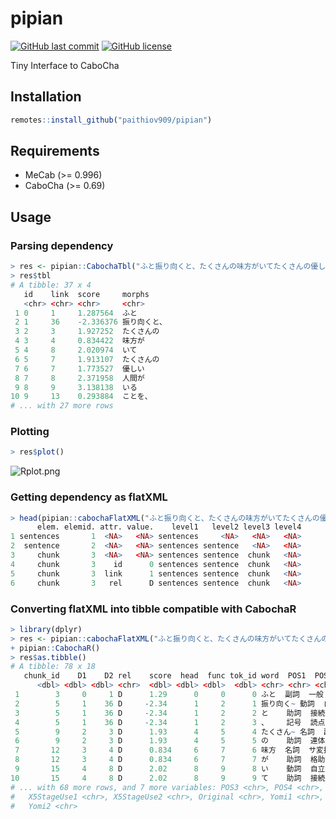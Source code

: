 # pipian

[![GitHub last commit](https://img.shields.io/github/last-commit/paithiov909/pipian)](#) [![GitHub license](https://img.shields.io/github/license/paithiov909/pipian.svg)](https://github.com/paithiov909/pipian/blob/master/LICENSE)

Tiny Interface to CaboCha

## Installation

```R
remotes::install_github("paithiov909/pipian")
```

## Requirements

- MeCab (>= 0.996)
- CaboCha (>= 0.69)

## Usage

### Parsing dependency

```R
> res <- pipian::CabochaTbl("ふと振り向くと、たくさんの味方がいてたくさんの優しい人間がいることを、わざわざ自分の誕生日が来ないと気付けない自分を奮い立たせながらも、毎日こんな、湖のようななんの引っ掛かりもない、落ちつき倒し、音一つも感じさせない人間でいれる方に憧れを持てたとある25歳の眩しき朝のことでした")
> res$tbl
# A tibble: 37 x 4
   id    link  score     morphs      
   <chr> <chr> <chr>     <chr>       
 1 0     1     1.287564  ふと        
 2 1     36    -2.336376 振り向くと、
 3 2     3     1.927252  たくさんの  
 4 3     4     0.834422  味方が      
 5 4     8     2.020974  いて        
 6 5     7     1.913107  たくさんの  
 7 6     7     1.773527  優しい      
 8 7     8     2.371958  人間が      
 9 8     9     3.138138  いる        
10 9     13    0.293884  ことを、    
# ... with 27 more rows
```

### Plotting

```R
> res$plot()
```

![Rplot.png](https://qiita-image-store.s3.amazonaws.com/0/228173/60b9dc99-954e-82a0-b428-9dba6ffd0520.png)

### Getting dependency as flatXML

```R
> head(pipian::cabochaFlatXML("ふと振り向くと、たくさんの味方がいてたくさんの優しい人間がいることを、わざわざ自分の誕生日が来ないと気付けない自分を奮い立たせながらも、毎日こんな、湖のようななんの引っ掛かりもない、落ちつき倒し、音一つも感じさせない人間でいれる方に憧れを持てたとある25歳の眩しき朝のことでした"))
      elem. elemid. attr. value.    level1   level2 level3 level4
1 sentences       1  <NA>   <NA> sentences     <NA>   <NA>   <NA>
2  sentence       2  <NA>   <NA> sentences sentence   <NA>   <NA>
3     chunk       3  <NA>   <NA> sentences sentence  chunk   <NA>
4     chunk       3    id      0 sentences sentence  chunk   <NA>
5     chunk       3  link      1 sentences sentence  chunk   <NA>
6     chunk       3   rel      D sentences sentence  chunk   <NA>
```

### Converting flatXML into tibble compatible with CabochaR 

```R
> library(dplyr)
> res <- pipian::cabochaFlatXML("ふと振り向くと、たくさんの味方がいてたくさんの優しい人間がいることを、わざわざ自分の誕生日が来ないと気付けない自分を奮い立たせながらも、毎日こんな、湖のようななんの引っ掛かりもない、落ちつき倒し、音一つも感じさせない人間でいれる方に憧れを持てたとある25歳の眩しき朝のことでした") %>%
+ pipian::CabochaR()
> res$as.tibble()
# A tibble: 78 x 18
   chunk_id    D1    D2 rel    score  head  func tok_id word  POS1  POS2 
      <dbl> <dbl> <dbl> <chr>  <dbl> <dbl> <dbl>  <dbl> <chr> <chr> <chr>
 1        3     0     1 D      1.29      0     0      0 ふと  副詞  一般 
 2        5     1    36 D     -2.34      1     2      1 振り向く~ 動詞  自立 
 3        5     1    36 D     -2.34      1     2      2 と    助詞  接続助詞~
 4        5     1    36 D     -2.34      1     2      3 、    記号  読点 
 5        9     2     3 D      1.93      4     5      4 たくさん~ 名詞  副詞可能~
 6        9     2     3 D      1.93      4     5      5 の    助詞  連体化~
 7       12     3     4 D      0.834     6     7      6 味方  名詞  サ変接続~
 8       12     3     4 D      0.834     6     7      7 が    助詞  格助詞~
 9       15     4     8 D      2.02      8     9      8 い    動詞  自立 
10       15     4     8 D      2.02      8     9      9 て    助詞  接続助詞~
# ... with 68 more rows, and 7 more variables: POS3 <chr>, POS4 <chr>,
#   X5StageUse1 <chr>, X5StageUse2 <chr>, Original <chr>, Yomi1 <chr>,
#   Yomi2 <chr>
```
